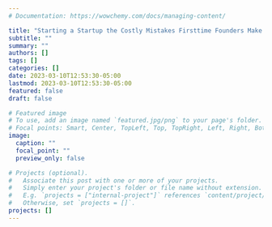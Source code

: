```yaml
---
# Documentation: https://wowchemy.com/docs/managing-content/

title: "Starting a Startup the Costly Mistakes Firsttime Founders Make and How to Avoid Them"
subtitle: ""
summary: ""
authors: []
tags: []
categories: []
date: 2023-03-10T12:53:30-05:00
lastmod: 2023-03-10T12:53:30-05:00
featured: false
draft: false

# Featured image
# To use, add an image named `featured.jpg/png` to your page's folder.
# Focal points: Smart, Center, TopLeft, Top, TopRight, Left, Right, BottomLeft, Bottom, BottomRight.
image:
  caption: ""
  focal_point: ""
  preview_only: false

# Projects (optional).
#   Associate this post with one or more of your projects.
#   Simply enter your project's folder or file name without extension.
#   E.g. `projects = ["internal-project"]` references `content/project/deep-learning/index.md`.
#   Otherwise, set `projects = []`.
projects: []
---
```

